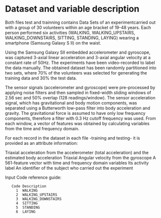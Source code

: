 Dataset and variable description  
=============
Both files test and trainning contains Data Sets of an experimentcarried out with a group of 30 volunteers within an age bracket of 19-48 years. Each person performed six activities (WALKING, WALKING_UPSTAIRS, WALKING_DOWNSTAIRS, SITTING, STANDING, LAYING) wearing a smartphone (Samsung Galaxy S II) on the waist.

Using the Samsung Galaxy SII embedded accelerometer and gyroscope, was captured 3-axial linear acceleration and 3-axial angular velocity at a constant rate of 50Hz. The experiments have been video-recorded to label the data manually. The obtained dataset has been randomly partitioned into two sets, where 70% of the volunteers was selected for generating the training data and 30% the test data.

The sensor signals (accelerometer and gyroscope) were pre-processed by applying noise filters and then sampled in fixed-width sliding windows of 2.56 sec and 50% overlap (128 readings/window). The sensor acceleration signal, which has gravitational and body motion components, was separated using a Butterworth low-pass filter into body acceleration and gravity. The gravitational force is assumed to have only low frequency components, therefore a filter with 0.3 Hz cutoff frequency was used. From each window, a vector of features was obtained by calculating variables from the time and frequency domain.

For each record in the dataset in each file -training and testing- it is provided as an attribute information:

Triaxial acceleration from the accelerometer (total acceleration) and the estimated body acceleration
Triaxial Angular velocity from the gyroscope
A 561-feature vector with time and frequency domain variables
Its activity label
An identifier of the subject who carried out the experiment


Input Code reference guide:

       Code Description
         1  WALKING
         2  WALKING_UPSTAIRS
         3  WALKING_DOWNSTAIRS
         4  SITTING
         5  STANDING
         6  LAYING
